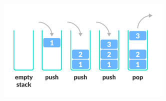 


![image](https://github.com/annieyin7791/leetcode-notebook/blob/main/data%20structure/stack.png)
